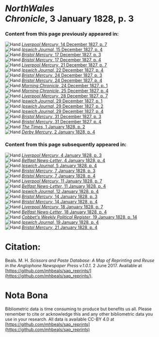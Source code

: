 # *NorthWales Chronicle*, 3 January 1828, p. 3  
  
### Content from this page previously appeared in:  
![Hand](http://scissorsandpaste.net/wp-content/uploads/2017/06/smallhandpointer.png) [*Liverpool Mercury*, 14 December 1827, p. 7](https://mhbeals.github.io/sap_html/Liverpool-Mercury/Liverpool-Mercury-14-December-1827-p-7)  
![Hand](http://scissorsandpaste.net/wp-content/uploads/2017/06/smallhandpointer.png) [*Ipswich Journal*, 15 December 1827, p. 4](https://mhbeals.github.io/sap_html/Ipswich-Journal/Ipswich-Journal-15-December-1827-p-4)  
![Hand](http://scissorsandpaste.net/wp-content/uploads/2017/06/smallhandpointer.png) [*Bristol Mercury*, 17 December 1827, p. 3](https://mhbeals.github.io/sap_html/Bristol-Mercury/Bristol-Mercury-17-December-1827-p-3)  
![Hand](http://scissorsandpaste.net/wp-content/uploads/2017/06/smallhandpointer.png) [*Bristol Mercury*, 17 December 1827, p. 4](https://mhbeals.github.io/sap_html/Bristol-Mercury/Bristol-Mercury-17-December-1827-p-4)  
![Hand](http://scissorsandpaste.net/wp-content/uploads/2017/06/smallhandpointer.png) [*Liverpool Mercury*, 21 December 1827, p. 7](https://mhbeals.github.io/sap_html/Liverpool-Mercury/Liverpool-Mercury-21-December-1827-p-7)  
![Hand](http://scissorsandpaste.net/wp-content/uploads/2017/06/smallhandpointer.png) [*Ipswich Journal*, 22 December 1827, p. 4](https://mhbeals.github.io/sap_html/Ipswich-Journal/Ipswich-Journal-22-December-1827-p-4)  
![Hand](http://scissorsandpaste.net/wp-content/uploads/2017/06/smallhandpointer.png) [*Bristol Mercury*, 24 December 1827, p. 3](https://mhbeals.github.io/sap_html/Bristol-Mercury/Bristol-Mercury-24-December-1827-p-3)  
![Hand](http://scissorsandpaste.net/wp-content/uploads/2017/06/smallhandpointer.png) [*Bristol Mercury*, 24 December 1827, p. 4](https://mhbeals.github.io/sap_html/Bristol-Mercury/Bristol-Mercury-24-December-1827-p-4)  
![Hand](http://scissorsandpaste.net/wp-content/uploads/2017/06/smallhandpointer.png) [*Morning Chronicle*, 24 December 1827, p. 1](https://mhbeals.github.io/sap_html/Morning-Chronicle/Morning-Chronicle-24-December-1827-p-1)  
![Hand](http://scissorsandpaste.net/wp-content/uploads/2017/06/smallhandpointer.png) [*Morning Chronicle*, 25 December 1827, p. 4](https://mhbeals.github.io/sap_html/Morning-Chronicle/Morning-Chronicle-25-December-1827-p-4)  
![Hand](http://scissorsandpaste.net/wp-content/uploads/2017/06/smallhandpointer.png) [*Liverpool Mercury*, 28 December 1827, p. 7](https://mhbeals.github.io/sap_html/Liverpool-Mercury/Liverpool-Mercury-28-December-1827-p-7)  
![Hand](http://scissorsandpaste.net/wp-content/uploads/2017/06/smallhandpointer.png) [*Ipswich Journal*, 29 December 1827, p. 1](https://mhbeals.github.io/sap_html/Ipswich-Journal/Ipswich-Journal-29-December-1827-p-1)  
![Hand](http://scissorsandpaste.net/wp-content/uploads/2017/06/smallhandpointer.png) [*Ipswich Journal*, 29 December 1827, p. 2](https://mhbeals.github.io/sap_html/Ipswich-Journal/Ipswich-Journal-29-December-1827-p-2)  
![Hand](http://scissorsandpaste.net/wp-content/uploads/2017/06/smallhandpointer.png) [*Ipswich Journal*, 29 December 1827, p. 4](https://mhbeals.github.io/sap_html/Ipswich-Journal/Ipswich-Journal-29-December-1827-p-4)  
![Hand](http://scissorsandpaste.net/wp-content/uploads/2017/06/smallhandpointer.png) [*Bristol Mercury*, 31 December 1827, p. 3](https://mhbeals.github.io/sap_html/Bristol-Mercury/Bristol-Mercury-31-December-1827-p-3)  
![Hand](http://scissorsandpaste.net/wp-content/uploads/2017/06/smallhandpointer.png) [*Bristol Mercury*, 31 December 1827, p. 4](https://mhbeals.github.io/sap_html/Bristol-Mercury/Bristol-Mercury-31-December-1827-p-4)  
![Hand](http://scissorsandpaste.net/wp-content/uploads/2017/06/smallhandpointer.png) [*The Times*, 1 January 1828, p. 2](https://mhbeals.github.io/sap_html/The-Times/The-Times-1-January-1828-p-2)  
![Hand](http://scissorsandpaste.net/wp-content/uploads/2017/06/smallhandpointer.png) [*Derby Mercury*, 2 January 1828, p. 4](https://mhbeals.github.io/sap_html/Derby-Mercury/Derby-Mercury-2-January-1828-p-4)  
  
### Content from this page subsequently appeared in:  
![Hand](http://scissorsandpaste.net/wp-content/uploads/2017/06/smallhandpointer.png) [*Liverpool Mercury*, 4 January 1828, p. 3](https://mhbeals.github.io/sap_html/Liverpool-Mercury/Liverpool-Mercury-4-January-1828-p-3)  
![Hand](http://scissorsandpaste.net/wp-content/uploads/2017/06/smallhandpointer.png) [*Belfast News-Letter*, 4 January 1828, p. 4](https://mhbeals.github.io/sap_html/Belfast-News-Letter/Belfast-News-Letter-4-January-1828-p-4)  
![Hand](http://scissorsandpaste.net/wp-content/uploads/2017/06/smallhandpointer.png) [*Ipswich Journal*, 5 January 1828, p. 4](https://mhbeals.github.io/sap_html/Ipswich-Journal/Ipswich-Journal-5-January-1828-p-4)  
![Hand](http://scissorsandpaste.net/wp-content/uploads/2017/06/smallhandpointer.png) [*Bristol Mercury*, 7 January 1828, p. 3](https://mhbeals.github.io/sap_html/Bristol-Mercury/Bristol-Mercury-7-January-1828-p-3)  
![Hand](http://scissorsandpaste.net/wp-content/uploads/2017/06/smallhandpointer.png) [*Bristol Mercury*, 7 January 1828, p. 4](https://mhbeals.github.io/sap_html/Bristol-Mercury/Bristol-Mercury-7-January-1828-p-4)  
![Hand](http://scissorsandpaste.net/wp-content/uploads/2017/06/smallhandpointer.png) [*Liverpool Mercury*, 11 January 1828, p. 7](https://mhbeals.github.io/sap_html/Liverpool-Mercury/Liverpool-Mercury-11-January-1828-p-7)  
![Hand](http://scissorsandpaste.net/wp-content/uploads/2017/06/smallhandpointer.png) [*Belfast News-Letter*, 11 January 1828, p. 4](https://mhbeals.github.io/sap_html/Belfast-News-Letter/Belfast-News-Letter-11-January-1828-p-4)  
![Hand](http://scissorsandpaste.net/wp-content/uploads/2017/06/smallhandpointer.png) [*Ipswich Journal*, 12 January 1828, p. 4](https://mhbeals.github.io/sap_html/Ipswich-Journal/Ipswich-Journal-12-January-1828-p-4)  
![Hand](http://scissorsandpaste.net/wp-content/uploads/2017/06/smallhandpointer.png) [*Bristol Mercury*, 14 January 1828, p. 3](https://mhbeals.github.io/sap_html/Bristol-Mercury/Bristol-Mercury-14-January-1828-p-3)  
![Hand](http://scissorsandpaste.net/wp-content/uploads/2017/06/smallhandpointer.png) [*Bristol Mercury*, 14 January 1828, p. 4](https://mhbeals.github.io/sap_html/Bristol-Mercury/Bristol-Mercury-14-January-1828-p-4)  
![Hand](http://scissorsandpaste.net/wp-content/uploads/2017/06/smallhandpointer.png) [*Liverpool Mercury*, 18 January 1828, p. 7](https://mhbeals.github.io/sap_html/Liverpool-Mercury/Liverpool-Mercury-18-January-1828-p-7)  
![Hand](http://scissorsandpaste.net/wp-content/uploads/2017/06/smallhandpointer.png) [*Belfast News-Letter*, 18 January 1828, p. 4](https://mhbeals.github.io/sap_html/Belfast-News-Letter/Belfast-News-Letter-18-January-1828-p-4)  
![Hand](http://scissorsandpaste.net/wp-content/uploads/2017/06/smallhandpointer.png) [*Cobbet's Weekly Political Register*, 19 January 1828, p. 14](https://mhbeals.github.io/sap_html/Cobbet's-Weekly-Political-Register/Cobbet's-Weekly-Political-Register-19-January-1828-p-14)  
![Hand](http://scissorsandpaste.net/wp-content/uploads/2017/06/smallhandpointer.png) [*Ipswich Journal*, 19 January 1828, p. 4](https://mhbeals.github.io/sap_html/Ipswich-Journal/Ipswich-Journal-19-January-1828-p-4)  
![Hand](http://scissorsandpaste.net/wp-content/uploads/2017/06/smallhandpointer.png) [*Bristol Mercury*, 21 January 1828, p. 4](https://mhbeals.github.io/sap_html/Bristol-Mercury/Bristol-Mercury-21-January-1828-p-4)  


# Citation: 

Beals. M. H. *Scissors and Paste Database: A Map of Reprinting and Reuse in the Anglophone Newspaper Press v.1.0.1.* 2 June 2017. Available at [https://github.com/mhbeals/sap_reprints/](https://github.com/mhbeals/sap_reprints/). 

# Nota Bona

Bibliometric data is time consuming to produce but benefits us all. Please remember to cite or acknowledge this and any other bibliometric data you use in your research. All data is available CC-BY 4.0 at [https://github.com/mhbeals/sap_reprints](https://github.com/mhbeals/sap_reprints)